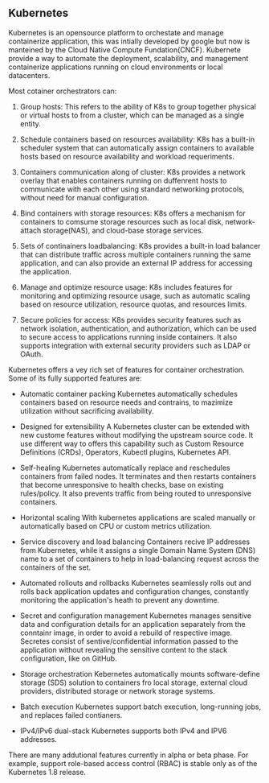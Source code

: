 ## Kubernetes
Kubernetes is an opensource platform to orchestate and manage containerize application, this was intially developed by google but now is manteined by the Cloud Native Compute Fundation(CNCF). Kubernete provide a way to automate the deployment, scalability, and management containerize applications running on cloud environments or local datacenters.


Most cotainer orchestrators can:
1. Group hosts: This refers to the ability of K8s to group together physical or virtual hosts to from a cluster, which can be managed as a single entity.

2. Schedule containers based on resources availability: K8s has a built-in scheduler system that can automatically assign containers to available hosts based on resource availability and workload requeriments.

3. Containers communication along of cluster: K8s provides a network overlay that enables containers running on duffenrent hosts to communicate with each other using standard networking protocols, without need for manual configuration.

4. Bind containers with storage resources: K8s offers a mechanism for containers to comsume storage resources such as local disk, network-attach storage(NAS), and cloud-base storage services.

5. Sets of continainers loadbalancing: K8s provides a built-in load balancer that can distribute traffic across multiple containers running the same application, and can also provide an external IP address for accessing the application.

6. Manage and optimize resource usage: K8s includes features for monitoring and optimizing resource usage, such as automatic scaling based on resource utilization, resource quotas, and resources limits.

7. Secure policies for access: K8s provides security features such as network isolation, authentication, and authorization, which can be used to secure access to applications running inside containers. It also supports integration with external security providers such as LDAP or OAuth.

Kubernetes offers a vey rich set of features for container orchestration. Some of its fully supported features are:

* Automatic container packing
Kubernetes automatically schedules containers based on resource needs and contrains, to mazimize utilization without sacrificing availability.

* Designed for extensibility
A Kubernetes cluster can be extended with new custome features without modifying the upstream source code. It use different way to offers this capability such as Custom Resource Definitions (CRDs), Operators, Kubectl plugins, Kubernetes API.

* Self-healing
Kubernetes automatically replace and reschedules containers from failed nodes. It terminates and then restarts containers that become unresponsive to health checks, base on existing rules/policy. It also prevents traffic from being routed to unresponsive containers.

* Horizontal scaling
With kubernetes applications are scaled manually or automatically based on CPU or custom metrics utilization.

* Service discovery and load balancing
Containers recive IP addresses from Kubernetes, while it assigns a single Domain Name System (DNS) name to a set of containers to help in load-balancing request across the containers of the set.

* Automated rollouts and rollbacks
Kubernetes seamlessly rolls out and rolls back application updates and configuration changes, constantly monitoring the application's heath to prevent any downtime.

* Secret and configuration management
Kubernetes manages sensitive data and configuration details for an application separately from the conntainr image, in order to avoid a rebuild of respective image. Secretes consist of sentive/confidential information passed to the application without revealing the sensitive content to the stack configuration, like on GitHub.

* Storage orchestration
Kebernetes automatically mounts software-define storage (SDS) solution to containers fro local storage, external cloud providers, distributed storage or network storage systems.

* Batch execution
Kubernetes support batch execution, long-running jobs, and replaces failed contianers.

* IPv4/IPv6 dual-stack
Kubernetes supports both IPv4 and IPV6 addresses.

There are many addutional features currently in alpha or beta phase. For example, support role-based access control (RBAC) is stable only as of the Kubernetes 1.8 release.
